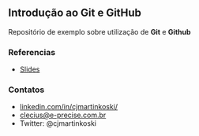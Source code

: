## Introdução ao Git e GitHub

Repositório de exemplo sobre utilização de **Git** e **Github**

### Referencias

- [Slides](https://bit.ly/github-sati-2020)

### Contatos

- [linkedin.com/in/cjmartinkoski/](https://linkedin.com/in/cjmartinkoski/)
- [clecius@e-precise.com.br](mailto://clecius@e-precise.com.br)
- Twitter: @cjmartinkoski

